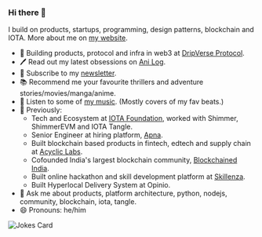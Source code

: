 ### Hi there 👋

I build on products, startups, programming, design patterns, blockchain and IOTA.
More about me on [my website](https://anirudha.dev).

- 🚀  Building products, protocol and infra in web3 at [DripVerse Protocol](https://dripverse.org).
- 🖊  Read out my latest obsessions on [Ani Log](https://blog.anirudha.dev).
- 📰  Subscribe to my [newsletter](https://paragraph.xyz/@anirudha).
- 📚  Recommend me your favourite thrillers and adventure stories/movies/manga/anime.
- 🎸  Listen to some of [my music](https://www.youtube.com/@_anirudha). (Mostly covers of my fav beats.)
- 💼  Previously:
  - Tech and Ecosystem at [IOTA Foundation](https://github.com/iotaledger), worked with Shimmer, ShimmerEVM and IOTA Tangle.
  - Senior Engineer at hiring platform, [Apna](https://apna.co/).
  - Built blockchain based products in fintech, edtech and supply chain at [Acyclic Labs](https://github.com/acycliclabs).
  - Cofounded India's largest blockchain community, [Blockchained India](https://blockchainedindia.com/).
  - Built online hackathon and skill development platform at [Skillenza](https://twitter.com/skillenza).
  - Built Hyperlocal Delivery System at Opinio.
- 💬  Ask me about products, platform architecture, python, nodejs, community, blockchain, iota, tangle.
- 😄  Pronouns: he/him

![Jokes Card](https://readme-jokes.vercel.app/api)
